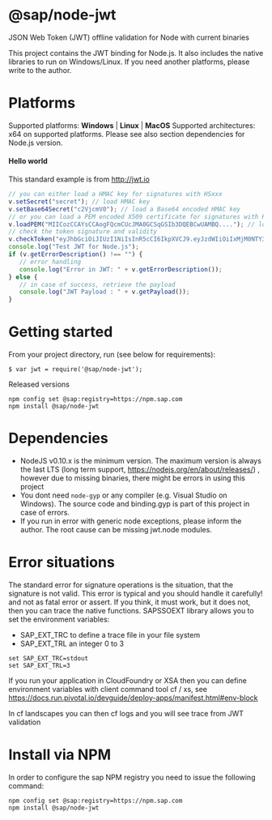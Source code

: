 @sap/node-jwt
=============

JSON Web Token (JWT) offline validation for Node with current binaries

This project contains the JWT binding for Node.js. It also includes the native libraries to run on Windows/Linux.
If you need another platforms, please write to the author.

# Platforms

Supported platforms: **Windows** | **Linux** | **MacOS**
Supported architectures: x64 on supported platforms.
Please see also section dependencies for Node.js version.

#### Hello world

This standard example is from http://jwt.io 

```javascript
// you can either load a HMAC key for signatures with HSxxx
v.setSecret("secret"); // load HMAC key
v.setBase64Secret("c2VjcmV0"); // load a Base64 encoded HMAC key
// or you can load a PEM encoded X509 certificate for signatures with RSxxx
v.loadPEM("MIICozCCAYsCCAogFQcmCUcJMA0GCSqGSIb3DQEBCwUAMBQ...."); // load X509 public certificate OR public key for RSA signature validation
// check the token signature and validity
v.checkToken("eyJhbGciOiJIUzI1NiIsInR5cCI6IkpXVCJ9.eyJzdWIiOiIxMjM0NTY3ODkwIiwibmFtZSI6IkpvaG4gRG9lIiwiYWRtaW4iOnRydWV9.TJVA95OrM7E2cBab30RMHrHDcEfxjoYZgeFONFh7HgQ");
console.log("Test JWT for Node.js");
if (v.getErrorDescription() !== "") {
   // error handling
   console.log("Error in JWT: " + v.getErrorDescription());
} else {
   // in case of success, retrieve the payload
   console.log("JWT Payload : " + v.getPayload());
}
```

# Getting started

From your project directory, run (see below for requirements):

```
$ var jwt = require('@sap/node-jwt');
```

Released versions
```
npm config set @sap:registry=https://npm.sap.com
npm install @sap/node-jwt
```


# Dependencies

* NodeJS v0.10.x is the minimum version. The maximum version is always the last LTS (long term support, https://nodejs.org/en/about/releases/) , however due to missing binaries, there might be errors in using this project
* You dont need `node-gyp` or any compiler (e.g. Visual Studio on Windows). The source code and binding.gyp is part of this project in case of errors.
* If you run in error with generic node exceptions, please inform the author. The root cause can be missing jwt.node modules.


# Error situations

The standard error for signature operations is the situation, that the signature is not valid. This error is typical and you should handle
it carefully! and not as fatal error or assert.
If you think, it must work, but it does not, then you can trace the native functions.
SAPSSOEXT library allows you to set the environment variables:
* SAP_EXT_TRC to define a trace file in your file system
* SAP_EXT_TRL an integer 0 to 3

```
set SAP_EXT_TRC=stdout
set SAP_EXT_TRL=3
```

If you run your application in CloudFoundry or XSA then you can define environment variables with client command tool cf / xs, see
https://docs.run.pivotal.io/devguide/deploy-apps/manifest.html#env-block 

In cf landscapes you can then cf logs <your-app> and you will see trace from JWT validation

# Install via NPM

In order to configure the sap NPM registry you need to issue the following command:

```
npm config set @sap:registry=https://npm.sap.com
npm install @sap/node-jwt
```
